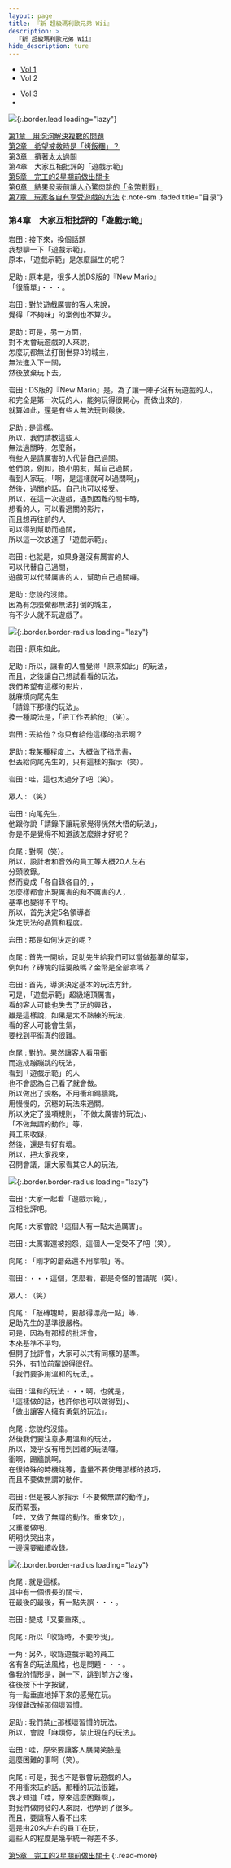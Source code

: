 ```yaml
---
layout: page
title: 『新 超級瑪利歐兄弟 Wii』
description: >
  『新 超級瑪利歐兄弟 Wii』
hide_description: ture
---
```


<nav class="pagination heading clearfix" role="navigation">
  <ul>
    <li class="pagination-item">
      <a href="../../vol1/1/">
        Vol 1
      </a>
    </li>
    <li class="pagination-item">
      <a>
        Vol 2
      </a>
    </li>
  </ul>
  <ul>
    <li class="pagination-item">
      <a style="background-color:rgba(225,224,224,0.3);">
        Vol 3
      </a>
    </li>
    <li class="pagination-item">
      <a>
      &nbsp;
      </a>
    </li>
  </ul>
</nav>

![](/interviews/cht-hk/wii/nsmb/vol3/img/nsmb_interview_main3_4.jpg){:.border.lead loading="lazy"}

[第1章　用泡泡解決複數的問題](1.md)<br>
[第2章　希望被救時是「烤飯糰」？](2.md)<br>
[第3章　揹著太太過關](3.md)<br>
第4章　大家互相批評的「遊戲示範」<br>
[第5章　完工的2星期前做出關卡](5.md)<br>
[第6章　結果發表前讓人心驚肉跳的「金幣對戰」](6.md)<br>
[第7章　玩家各自有享受遊戲的方法](7.md)
{:.note-sm .faded title="目录"}

### 第4章　大家互相批評的「遊戲示範」

岩田
: 接下來，換個話題<br>我想聊一下「遊戲示範」。<br>原本，「遊戲示範」是怎麼誕生的呢？

足助
: 原本是，很多人說DS版的『New Mario』<br>「很簡單」・・・。

岩田
: 對於遊戲厲害的客人來說，<br>覺得「不夠味」的案例也不算少。

足助
: 可是，另一方面，<br>對不太會玩遊戲的人來說，<br>怎麼玩都無法打倒世界3的城主，<br>無法進入下一關，<br>然後放棄玩下去。

岩田
: DS版的『New Mario』是，為了讓一陣子沒有玩遊戲的人，<br>和完全是第一次玩的人，能夠玩得很開心，而做出來的，<br>就算如此，還是有些人無法玩到最後。

足助
: 是這樣。<br>所以，我們請教這些人<br>無法過關時，怎麼辦，<br>有些人是請厲害的人代替自己過關。<br>他們說，例如，換小朋友，幫自己過關，<br>看到人家玩，「啊，是這樣就可以過關啊」，<br>然後，過關的話，自己也可以接受。<br>所以，在這一次遊戲，遇到困難的關卡時，<br>想看的人，可以看過關的影片，<br>而且想再往前的人<br>可以得到幫助而過關，<br>所以這一次放進了「遊戲示範」。

岩田
: 也就是，如果身邊沒有厲害的人<br>可以代替自己過關，<br>遊戲可以代替厲害的人，幫助自己過關囉。

足助
: 您說的沒錯。<br>因為有怎麼做都無法打倒的城主，<br>有不少人就不玩遊戲了。

![](/interviews/cht-hk/wii/nsmb/vol3/img/nsmb_interview_photo341.jpg){:.border.border-radius loading="lazy"}

岩田
: 原來如此。

足助
: 所以，讓看的人會覺得「原來如此」的玩法，<br>而且，之後讓自己想試看看的玩法，<br>我們希望有這樣的影片，<br>就麻煩向尾先生<br>「請錄下那樣的玩法」。<br>換一種說法是，「把工作丟給他」（笑）。

岩田
: 丟給他？你只有給他這樣的指示啊？

足助
: 我某種程度上，大概做了指示書，<br>但丟給向尾先生的，只有這樣的指示（笑）。

岩田
: 哇，這也太過分了吧（笑）。

眾人
: （笑）

岩田
: 向尾先生，<br>他跟你說「請錄下讓玩家覺得恍然大悟的玩法」，<br>你是不是覺得不知道該怎麼辦才好呢？

向尾
: 對啊（笑）。<br>所以，設計者和音效的員工等大概20人左右<br>分頭收錄。<br>然而變成「各自錄各自的」，<br>怎麼樣都會出現厲害的和不厲害的人，<br>基準也變得不平均。<br>所以，首先決定5名領導者<br>決定玩法的品質和程度。

岩田
: 那是如何決定的呢？

向尾
: 首先一開始，足助先生給我們可以當做基準的草案，<br>例如有？磚塊的話要敲嗎？金幣是全部拿嗎？

岩田
: 首先，導演決定基本的玩法方針。<br>可是，「遊戲示範」超級絕頂厲害，<br>看的客人可能也失去了玩的興致，<br>雖是這樣說，如果是太不熟練的玩法，<br>看的客人可能會生氣，<br>要找到平衡真的很難。

向尾
: 對的。果然讓客人看用衝<br>而造成蹦蹦跳的玩法，<br>看到「遊戲示範」的人<br>也不會認為自己看了就會做。<br>所以做出了規格，不用衝和踢牆跳，<br>用慢慢的，沉穩的玩法來過關。<br>所以決定了幾項規則，「不做太厲害的玩法」、<br>「不做無謂的動作」等，<br>員工來收錄，<br>然後，還是有好有壞。<br>所以，把大家找來，<br>召開會議，讓大家看其它人的玩法。

![](/interviews/cht-hk/wii/nsmb/vol3/img/nsmb_interview_photo342.jpg){:.border.border-radius loading="lazy"}

岩田
: 大家一起看「遊戲示範」，<br>互相批評吧。

向尾
: 大家會說「這個人有一點太過厲害」。

岩田
: 太厲害還被抱怨，這個人一定受不了吧（笑）。

向尾
: 「剛才的蘑菇還不用拿啦」等。

岩田
: ・・・這個，怎麼看，都是奇怪的會議呢（笑）。

眾人
: （笑）

向尾
: 「敲磚塊時，要敲得漂亮一點」等，<br>足助先生的基準很嚴格。<br>可是，因為有那樣的批評會，<br>本來基準不平均，<br>但開了批評會，大家可以共有同樣的基準。<br>另外，有1位前輩說得很好。<br>「我們要多用溫和的玩法」。

岩田
: 溫和的玩法・・・啊，也就是，<br>「這樣做的話，也許你也可以做得到」、<br>「做出讓客人擁有勇氣的玩法」。

向尾
: 您說的沒錯。<br>然後我們要注意多用溫和的玩法，<br>所以，幾乎沒有用到困難的玩法囉。<br>衝啊，踢牆跳啊，<br>在很特殊的時機跳等，盡量不要使用那樣的技巧，<br>而且不要做無謂的動作。

岩田
: 但是被人家指示「不要做無謂的動作」，<br>反而緊張，<br>「哇，又做了無謂的動作。重來1次」，<br>又重覆做吧，<br>明明快哭出來，<br>一邊還要繼續收錄。

![](/interviews/cht-hk/wii/nsmb/vol3/img/nsmb_interview_photo343.jpg){:.border.border-radius loading="lazy"}

向尾
: 就是這樣。<br>其中有一個很長的關卡，<br>在最後的最後，有一點失誤・・・。

岩田
: 變成「又要重來」。

向尾
: 所以「收錄時，不要吵我」。

一角
: 另外，收錄遊戲示範的員工<br>各有各的玩法風格，也是問題・・・。<br>像我的情形是，蹦一下，跳到前方之後，<br>往後按下十字按鍵，<br>有一點垂直地掉下來的感覺在玩。<br>我很難改掉那個壞習慣。

足助
: 我們禁止那樣壞習慣的玩法。<br>所以，會說「麻煩你，禁止現在的玩法」。

岩田
: 哇，原來要讓客人展開笑臉是<br>這麼困難的事啊（笑）。

向尾
: 可是，我也不是很會玩遊戲的人，<br>不用衝來玩的話，那種的玩法很難，<br>我才知道「哇，原來這麼困難啊」，<br>對我們做開發的人來說，也學到了很多。<br>而且，要讓客人看不出來<br>這是由20名左右的員工在玩，<br>這些人的程度是幾乎統一得差不多。


[第5章　完工的2星期前做出關卡](5.md)
{:.read-more}



